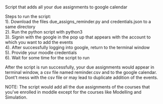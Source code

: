 Script that adds all your due assignments to google calendar

Steps to run the script:<br />
1). Download the files due_assigns_reminder.py and credentials.json to a same directory<br />
2). Run the python script with python3<br />
3). Signin with the google in the pop up that appears with the account to which you want to add the events<br />
4). After successfully logging into google, return to the terminal window<br />
5). Provide your moodle credentials<br />
6). Wait for some time for the script to run<br />

After the script is run successfully, your due assignments would appear in terminal window, a csv file named reminder.csv and to the google calendar. Dont't mess with the csv file or may lead to duplicate addition of the events.

NOTE: The script would add all the due assignments of the courses that you've enrolled in moddle except for the courses like Modelling and Simulation.
